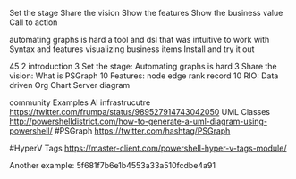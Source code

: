 Set the stage
Share the vision
Show the features
Show the business value
Call to action

automating graphs is hard
a tool and dsl that was intuitive to work with
Syntax and features
visualizing business items
Install and try it out

45
2  introduction
3  Set the stage: Automating graphs is hard
3  Share the vision: What is PSGraph
10  Features: 
    node
    edge
    rank
    record
10 RIO: Data driven
    Org Chart
    Server diagram



community Examples
AI infrastrucutre
https://twitter.com/frumpa/status/989527914743042050
UML Classes
http://powershelldistrict.com/how-to-generate-a-uml-diagram-using-powershell/
#PSGraph
https://twitter.com/hashtag/PSGraph

#HyperV Tags
https://master-client.com/powershell-hyper-v-tags-module/

Another example: 5f681f7b6e1b4553a33a510fcdbe4a91

